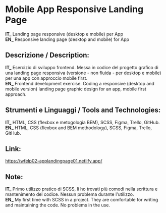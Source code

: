 # Mobile App Responsive Landing Page 
**IT_** Landing page responsive (desktop e mobile) per App<br/>
**EN_** Responsive landing page (desktop and mobile) for App<br/>

## Descrizione / Description:
**IT_** Esercizio di sviluppo frontend. Messa in codice del progetto grafico di una landing page responsiva (versione - non fluida - per desktop e mobile) per una app con approccio mobile first.<br/>
**EN_** Frontend development exercise. Coding a responsive (desktop and mobile version) landing page graphic design for an app, mobile first approach.<br/>

## Strumenti e Linguaggi / Tools and Technologies:
**IT_** HTML, CSS (flexbox e metogologia BEM), SCSS, Figma, Trello, GitHub.<br/>
**EN_** HTML, CSS (flexbox and BEM methodology), SCSS, Figma, Trello, GitHub.<br/>

## Link:
https://wfelp02-applandingpage01.netlify.app/ <br/>

## Note:
**IT_** Primo utilizzo pratico di SCSS, li ho trovati più comodi nella scrittura e mantenimento del codice. Nessun problema durante l'utilizzo.<br/>
**EN_** My first time with SCSS in a project. They are comfortable for writing and maintaining the code. No problems in the use.<br/>